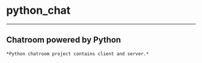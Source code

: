 # python_chat
---
## Chatroom powered by Python

```
*Python chatroom project contains client and server.*
```
